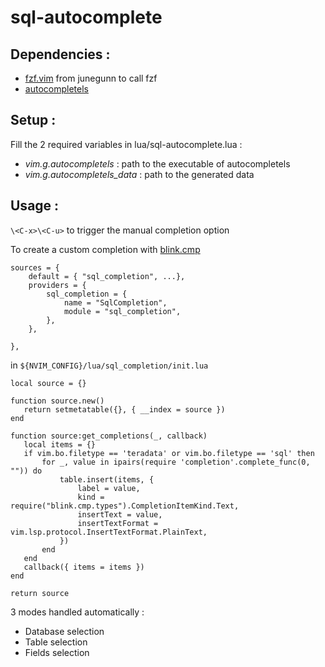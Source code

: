 # sql-autocomplete

## Dependencies :
* [fzf.vim](https://github.com/junegunn/fzf.vim) from junegunn to call fzf
* [autocompletels](https://github.com/ErwonB/autocompletels)

## Setup :

Fill the 2 required variables in lua/sql-autocomplete.lua :
* _vim.g.autocompletels_ : path to the executable of autocompletels
* _vim.g.autocompletels_data_ : path to the generated data

## Usage :
`\<C-x>\<C-u>` to trigger the manual completion option

To create a custom completion with [blink.cmp](https://github.com/Saghen/blink.cmp)

 ```
 sources = {
     default = { "sql_completion", ...},
     providers = {
         sql_completion = {
             name = "SqlCompletion",
             module = "sql_completion",
         },
     },

 },
 ```

 in `${NVIM_CONFIG}/lua/sql_completion/init.lua`

 ```
 local source = {}

function source.new()
    return setmetatable({}, { __index = source })
end

function source:get_completions(_, callback)
    local items = {}
    if vim.bo.filetype == 'teradata' or vim.bo.filetype == 'sql' then
        for _, value in ipairs(require 'completion'.complete_func(0, "")) do
            table.insert(items, {
                label = value,
                kind = require("blink.cmp.types").CompletionItemKind.Text,
                insertText = value,
                insertTextFormat = vim.lsp.protocol.InsertTextFormat.PlainText,
            })
        end
    end
    callback({ items = items })
end

return source
```

3 modes handled automatically :
* Database selection
* Table selection
* Fields selection

